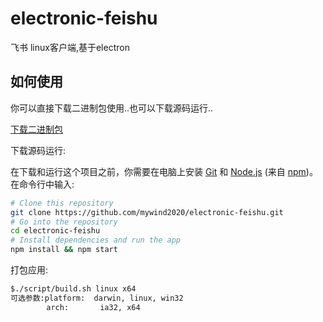 # electronic-feishu
飞书 linux客户端,基于electron





## 如何使用

你可以直接下载二进制包使用..也可以下载源码运行..

[下载二进制包](https://github.com/mywind2020/electronic-feishu/releases)

下载源码运行:

在下载和运行这个项目之前，你需要在电脑上安装 [Git](https://git-scm.com/) 和 [Node.js](https://nodejs.org/en/download/) (来自 [npm](https://www.npmjs.com/))。在命令行中输入:

```bash
# Clone this repository
git clone https://github.com/mywind2020/electronic-feishu.git
# Go into the repository
cd electronic-feishu
# Install dependencies and run the app
npm install && npm start

```

打包应用:

```bash
$./script/build.sh linux x64
可选参数:platform:	darwin, linux, win32
	    arch:		ia32, x64

```

